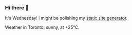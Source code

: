 ### Hi there :wave:

It's Wednesday! I might be polishing my [static site generator](https://github.com/bewuethr/pandoc-bash-blog).

Weather in Toronto: sunny, at +25°C.
